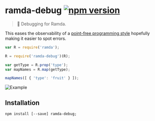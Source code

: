 # ramda-debug [![npm version](https://badge.fury.io/js/ramda-debug.svg)](https://www.npmjs.com/package/ramda-debug)
> :ram: Debugging for Ramda.

This eases the observability of a [point-free programming style](http://en.wikipedia.org/wiki/Tacit_programming) hopefully making it easier to spot errors.

```javascript
var R = require('ramda');

R = require('ramda-debug')(R);

var getType = R.prop('type');
var mapNames = R.map(getType);

mapNames([ { 'type': 'fruit' } ]);
```

![Example](http://i.imgur.com/lEL9Lh9.png)

## Installation
```shell
npm install [--save] ramda-debug;
```
